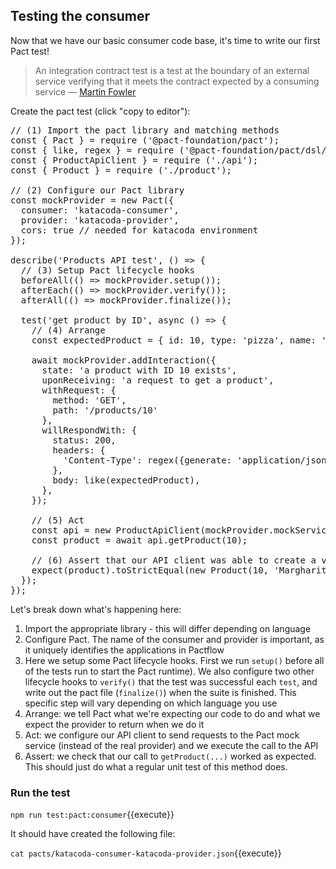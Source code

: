 ## Testing the consumer

Now that we have our basic consumer code base, it's time to write our first Pact test!

> An integration contract test is a test at the boundary of an external service verifying that it meets the contract expected by a consuming service — [Martin Fowler](https://martinfowler.com/bliki/IntegrationContractTest.html)




Create the pact
 test (click "copy to editor"):

<pre class="file" data-filename="consumer.pact.spec.js" data-target="replace">
// (1) Import the pact library and matching methods
const { Pact } = require ('@pact-foundation/pact');
const { like, regex } = require ('@pact-foundation/pact/dsl/matchers');
const { ProductApiClient } = require ('./api');
const { Product } = require ('./product');

// (2) Configure our Pact library
const mockProvider = new Pact({
  consumer: 'katacoda-consumer',
  provider: 'katacoda-provider',
  cors: true // needed for katacoda environment
});

describe('Products API test', () => {
  // (3) Setup Pact lifecycle hooks
  beforeAll(() => mockProvider.setup());
  afterEach(() => mockProvider.verify());
  afterAll(() => mockProvider.finalize());

  test('get product by ID', async () => {
    // (4) Arrange
    const expectedProduct = { id: 10, type: 'pizza', name: 'Margharita' }

    await mockProvider.addInteraction({
      state: 'a product with ID 10 exists',
      uponReceiving: 'a request to get a product',
      withRequest: {
        method: 'GET',
        path: '/products/10'
      },
      willRespondWith: {
        status: 200,
        headers: {
          'Content-Type': regex({generate: 'application/json; charset=utf-8', matcher: '^application\/json'}),
        },
        body: like(expectedProduct),
      },
    });

    // (5) Act
    const api = new ProductApiClient(mockProvider.mockService.baseUrl);
    const product = await api.getProduct(10);

    // (6) Assert that our API client was able to create a valid domain object
    expect(product).toStrictEqual(new Product(10, 'Margharita', 'pizza'));
  });
});
</pre>

Let's break down what's happening here:

1. Import the appropriate library - this will differ depending on language
2. Configure Pact. The name of the consumer and provider is important, as it uniquely identifies the applications in Pactflow
3. Here we setup some Pact lifecycle hooks. First we run `setup()` before all of the tests run to start the Pact runtime). We also configure two other lifecycle hooks to `verify()` that the test was successful each `test`, and write out the pact file (`finalize()`) when the suite is finished. This specific step will vary depending on which language you use
4. Arrange: we tell Pact what we're expecting our code to do and what we expect the provider to return when we do it
5. Act: we configure our API client to send requests to the Pact mock service (instead of the real provider) and we execute the call to the API
6. Assert: we check that our call to `getProduct(...)` worked as expected. This should just do what a regular unit test of this method does.

### Run the test

`npm run test:pact:consumer`{{execute}}

It should have created the following file:

`cat pacts/katacoda-consumer-katacoda-provider.json`{{execute}}